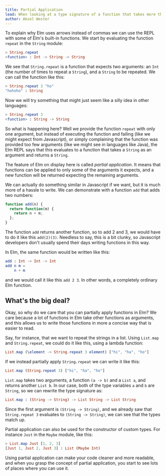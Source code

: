 ```yaml
---
title: Partial Application
lead: When looking at a type signature of a function that takes more than one argument for the first time, it might seem strange that arguments are separated by arrows, instead of commas or space or something entirely different. Arrows are most often used to signify the return type of a function, so why is it used all over the place in the type signatures of functions in Elm?
author: Aksel Wester
---
```


To explain why Elm uses arrows instead of commas we can use the REPL with some of Elm's built-in functions.
We start by evaluating the function `repeat` in the `String` module:

```elm
> String.repeat
<function> : Int -> String -> String
```

We see that `String.repeat` is a function that expects two arguments: an `Int` (the number of times to repeat a `String`),
and a `String` to be repeated. We can call the function like this:

```elm
> String.repeat 3 "ho"
"hohoho" : String
```

Now we will try something that might just seem like a silly idea in other languages:

```elm
> String.repeat 3
<function> : String -> String
```

So what is happening here? Well we provide the function `repeat` with only one argument,
but instead of executing the function and failing (like we might expect from Javascript),
or simply complaining that the function was provided too few arguments (like we might see in languages like Java),
the Elm REPL says that this evaluates to a function that takes a `String` as an argument and returns a `String`.

The feature of Elm on display here is called _partial application_.
It means that functions can be applied to only some of the arguments it expects,
and a new function will be returned expecting the remaining arguments.

We can actually do something similar in Javascript if we want, but it is much more of a hassle to write.
We can demonstrate with a function `add` that adds two numbers:

```javascript
function add(n) {
  return function(m) {
    return n + m;
  };
}
```

The function `add` returns another function, so to add 2 and 3, we would have to do it like this `add(2)(3)`.
Needless to say, this is a bit clunky,
so Javascript developers don't usually spend their days writing functions in this way.

In Elm, the same function would be written like this:

```elm
add : Int -> Int -> Int
add n m =
    n + m
```

and we would call it like this `add 2 3`. In other words, a completely ordinary Elm function.

## What's the big deal?

Okay, so why do we care that you can partially apply functions in Elm?
We care because a lot of functions in Elm take other functions as arguments,
and this allows us to write those functions in more a concise way that is easier to read.

Say, for instance, that we want to repeat the strings in a list.
Using `List.map` and `String.repeat`, we could do it like this, using a lambda function:

```elm
List.map (\element -> String.repeat 3 element) ["hi", "ha", "ho"]
```

If we instead partially apply `String.repeat` we can write it like this:

```elm
List.map (String.repeat 3) ["hi", "ha", "ho"]
```

`List.map` takes two arguments, a function `(a -> b)` and a `List a`, and returns another `List b`.
In our case, both of the type variables `a` and `b` are `String`, so we can rewrite the type signature as:

```elm
List.map : (String -> String) -> List String -> List String
```

Since the first argument is `(String -> String)`,
and we already saw that `String.repeat 3` evaluates to `(String -> String)`,
we can see that the types match up.

Partial application can also be used for the constructor of custom types.
For instance `Just` in the `Maybe` module, like this:

```elm
> List.map Just [1, 2, 3]
[Just 1, Just 2, Just 3] : List (Maybe Int)
```

Using partial application can make your code cleaner and more readable,
and when you grasp the concept of partial application, you start to see lots of places where you can use it.
